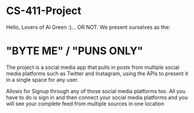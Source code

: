# CS-411-Project

Hello, Lovers of Al Green :)... OR NOT. We present ourselves as the:
# "BYTE ME" / "PUNS ONLY"

The project is a social media app that pulls in posts from multiple social media platforms such as Twitter and Instagram, using the APIs to present it in a single space for any user. 

Allows for Signup through any of those social media platforms too. All you have to do is sign in and then connect your social media platforms and you will see your complete feed from multiple sources in one location
